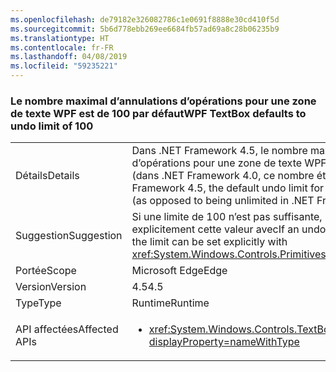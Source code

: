 ```yaml
---
ms.openlocfilehash: de79182e326082786c1e0691f8888e30cd410f5d
ms.sourcegitcommit: 5b6d778ebb269ee6684fb57ad69a8c28b06235b9
ms.translationtype: HT
ms.contentlocale: fr-FR
ms.lasthandoff: 04/08/2019
ms.locfileid: "59235221"
---
```

### <a name="wpf-textbox-defaults-to-undo-limit-of-100"></a><span data-ttu-id="3c60d-101">Le nombre maximal d’annulations d’opérations pour une zone de texte WPF est de 100 par défaut</span><span class="sxs-lookup"><span data-stu-id="3c60d-101">WPF TextBox defaults to undo limit of 100</span></span>

|   |   |
|---|---|
|<span data-ttu-id="3c60d-102">Détails</span><span class="sxs-lookup"><span data-stu-id="3c60d-102">Details</span></span>|<span data-ttu-id="3c60d-103">Dans .NET Framework 4.5, le nombre maximal d’annulations d’opérations pour une zone de texte WPF est de 100 par défaut (dans .NET Framework 4.0, ce nombre était illimité).</span><span class="sxs-lookup"><span data-stu-id="3c60d-103">In .NET Framework 4.5, the default undo limit for a WPF textbox is 100 (as opposed to being unlimited in .NET Framework 4.0)</span></span>|
|<span data-ttu-id="3c60d-104">Suggestion</span><span class="sxs-lookup"><span data-stu-id="3c60d-104">Suggestion</span></span>|<span data-ttu-id="3c60d-105">Si une limite de 100 n’est pas suffisante, il est possible de définir explicitement cette valeur avec</span><span class="sxs-lookup"><span data-stu-id="3c60d-105">If an undo limit of 100 is too low, the limit can be set explicitly with</span></span> <xref:System.Windows.Controls.Primitives.TextBoxBase.UndoLimit>|
|<span data-ttu-id="3c60d-106">Portée</span><span class="sxs-lookup"><span data-stu-id="3c60d-106">Scope</span></span>|<span data-ttu-id="3c60d-107">Microsoft Edge</span><span class="sxs-lookup"><span data-stu-id="3c60d-107">Edge</span></span>|
|<span data-ttu-id="3c60d-108">Version</span><span class="sxs-lookup"><span data-stu-id="3c60d-108">Version</span></span>|<span data-ttu-id="3c60d-109">4.5</span><span class="sxs-lookup"><span data-stu-id="3c60d-109">4.5</span></span>|
|<span data-ttu-id="3c60d-110">Type</span><span class="sxs-lookup"><span data-stu-id="3c60d-110">Type</span></span>|<span data-ttu-id="3c60d-111">Runtime</span><span class="sxs-lookup"><span data-stu-id="3c60d-111">Runtime</span></span>|
|<span data-ttu-id="3c60d-112">API affectées</span><span class="sxs-lookup"><span data-stu-id="3c60d-112">Affected APIs</span></span>|<ul><li><xref:System.Windows.Controls.TextBox?displayProperty=nameWithType></li></ul>|
